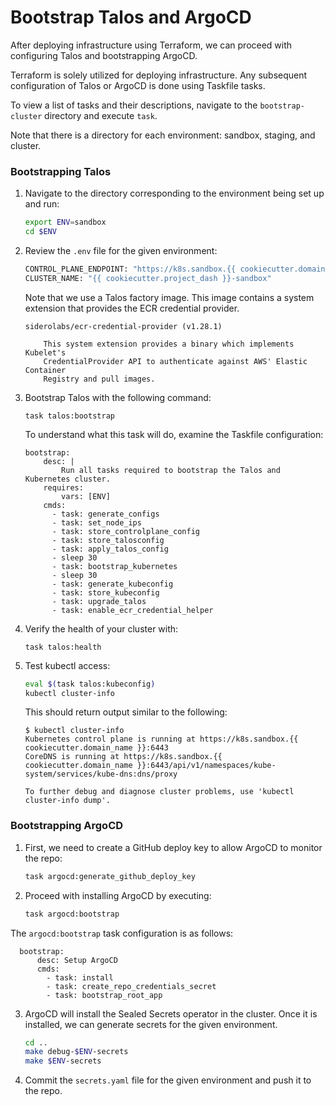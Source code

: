 # Bootstrap Talos and ArgoCD

After deploying infrastructure using Terraform, we can proceed with configuring
Talos and bootstrapping ArgoCD.

Terraform is solely utilized for deploying infrastructure. Any subsequent
configuration of Talos or ArgoCD is done using Taskfile tasks.

To view a list of tasks and their descriptions, navigate to the
`bootstrap-cluster` directory and execute `task`.

Note that there is a directory for each environment: sandbox, staging, and
cluster.

### Bootstrapping Talos

1. Navigate to the directory corresponding to the environment being set up and
   run:

   ```bash
   export ENV=sandbox
   cd $ENV
   ```

2. Review the `.env` file for the given environment:

   ```bash
   CONTROL_PLANE_ENDPOINT: "https://k8s.sandbox.{{ cookiecutter.domain_name }}:6443"
   CLUSTER_NAME: "{{ cookiecutter.project_dash }}-sandbox"
   ```

   Note that we use a Talos factory image. This image contains a system
   extension that provides the ECR credential provider.

   ```
   siderolabs/ecr-credential-provider (v1.28.1)

       This system extension provides a binary which implements Kubelet's
       CredentialProvider API to authenticate against AWS' Elastic Container
       Registry and pull images.
   ```

3. Bootstrap Talos with the following command:

   ```
   task talos:bootstrap
   ```

   To understand what this task will do, examine the Taskfile configuration:

   ```
   bootstrap:
       desc: |
           Run all tasks required to bootstrap the Talos and Kubernetes cluster.
       requires:
           vars: [ENV]
       cmds:
         - task: generate_configs
         - task: set_node_ips
         - task: store_controlplane_config
         - task: store_talosconfig
         - task: apply_talos_config
         - sleep 30
         - task: bootstrap_kubernetes
         - sleep 30
         - task: generate_kubeconfig
         - task: store_kubeconfig
         - task: upgrade_talos
         - task: enable_ecr_credential_helper
   ```

4. Verify the health of your cluster with:

   ```console
   task talos:health
   ```

5. Test kubectl access:

   ```bash
   eval $(task talos:kubeconfig)
   kubectl cluster-info
   ```

   This should return output similar to the following:

   ```shell
   $ kubectl cluster-info
   Kubernetes control plane is running at https://k8s.sandbox.{{ cookiecutter.domain_name }}:6443
   CoreDNS is running at https://k8s.sandbox.{{ cookiecutter.domain_name }}:6443/api/v1/namespaces/kube-system/services/kube-dns:dns/proxy

   To further debug and diagnose cluster problems, use 'kubectl cluster-info dump'.
   ```

### Bootstrapping ArgoCD

1. First, we need to create a GitHub deploy key to allow ArgoCD to monitor the
   repo:

   ```bash
   task argocd:generate_github_deploy_key
   ```

2. Proceed with installing ArgoCD by executing:

   ```bash
   task argocd:bootstrap
   ```

The `argocd:bootstrap` task configuration is as follows:

```
  bootstrap:
      desc: Setup ArgoCD
      cmds:
        - task: install
        - task: create_repo_credentials_secret
        - task: bootstrap_root_app
```

3. ArgoCD will install the Sealed Secrets operator in the cluster. Once it is
   installed, we can generate secrets for the given environment.

   ```bash
   cd ..
   make debug-$ENV-secrets
   make $ENV-secrets
   ```

4. Commit the `secrets.yaml` file for the given environment and push it to the
   repo.
